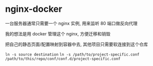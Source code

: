 # nginx-docker

一台服务器通常只需要一个 nginx 实例, 用来监听 80 端口做反向代理

我的想法是用 docker 管理这个 nginx, 方便迁移和销毁

把自己的静态页面/配置映射到容器中去, 其他项目只需要软连接到这个仓库

```ln -s source destination```
```ln -s /path/to/project-specific.conf /path/to/this/repo/conf/conf.d/project-specific.conf```